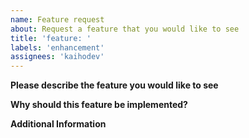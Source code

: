 ```yaml
---
name: Feature request
about: Request a feature that you would like to see
title: 'feature: '
labels: 'enhancement'
assignees: 'kaihodev'
---
```


**Please describe the feature you would like to see**
<!-- A clear description of the feature request. -->

**Why should this feature be implemented?**

<!-- A concise description of why the feature should be implemented. -->

**Additional Information**

<!-- ANy additional information about the feature request -->